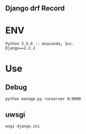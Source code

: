 Django drf Record
---

# ENV

```
Python 3.5.6 :: Anaconda, Inc.
Django==2.2.2
```

# Use


## Debug

```
python manage.py runserver 0:8000
```

## uwsgi

```
wsgi django.ini
```